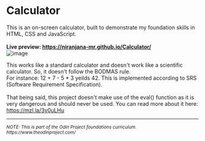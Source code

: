 # Calculator
This is an on-screen calculator, built to demonstrate my foundation skills in HTML, CSS and JavaScript. 
<br><br>
<strong>Live preview: https://niranjana-mr.github.io/Calculator/
</strong>
<br>
![image](https://user-images.githubusercontent.com/80839293/121042589-76ca6500-c7d1-11eb-852d-65498d755875.png)

This works like a standard calculator and doesn't work like a scientific calculator. So, it doesn't follow the BODMAS rule.<br>
For instance: 12 + 7 - 5 * 3 yeilds 42. This is implemented according to SRS (Software Requirement Specification).   
<br>
That being said, this project doesn't make use of the eval() function as it is very dangerous and should never be used. You can read more about it here: https://mzl.la/3v0uLHu
<br>
<hr>
<small><i>NOTE: This is part of the Odin Project foundations curriculum. https://www.theodinproject.com/</i></small>
